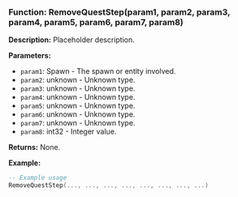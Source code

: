 ### Function: RemoveQuestStep(param1, param2, param3, param4, param5, param6, param7, param8)

**Description:**
Placeholder description.

**Parameters:**
- `param1`: Spawn - The spawn or entity involved.
- `param2`: unknown - Unknown type.
- `param3`: unknown - Unknown type.
- `param4`: unknown - Unknown type.
- `param5`: unknown - Unknown type.
- `param6`: unknown - Unknown type.
- `param7`: unknown - Unknown type.
- `param8`: int32 - Integer value.

**Returns:** None.

**Example:**

```lua
-- Example usage
RemoveQuestStep(..., ..., ..., ..., ..., ..., ..., ...)
```
